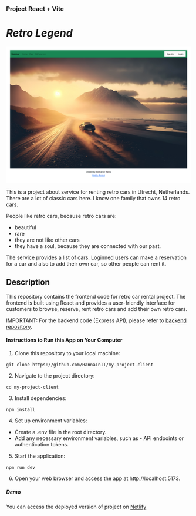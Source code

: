 ### Project React + Vite
# _Retro Legend_

![](/src/images/firstscreen.png)

This is a project about service for renting retro cars in Utrecht, Netherlands. There are a lot of classic cars here. I know one family that owns 14 retro cars.

People like retro cars, because retro cars are: 
 - beautiful
 - rare
 - they are not like other cars
 - they have a soul, because they are connected with our past.

 The service provides a list of cars. Loginned users can make a reservation for a car and also to add their own car, so other people can rent it.

## Description
This repository contains the frontend code for  retro car rental project. The frontend is built using React and provides a user-friendly interface for customers to browse, reserve, rent retro cars and add their own retro cars.

IMPORTANT: For the backend code (Express API), please refer to [backend repository](https://github.com/HannaInIT/my-project-server).

#### Instructions to Run this App on Your Computer
1. Clone this repository to your local machine:
``` 
git clone https://github.com/HannaInIT/my-project-client
```

2. Navigate to the project directory:
```
cd my-project-client
```

3. Install dependencies:
```
npm install
```
4. Set up environment variables:

- Create a .env file in the root directory.
- Add any necessary environment variables, such as - API endpoints or authentication tokens.

5. Start the application:
```
npm run dev
```

6. Open your web browser and access the app at http://localhost:5173.

##### Demo
You can access the deployed version of project on [ Netlify](https://project-retro-legend.netlify.app/)